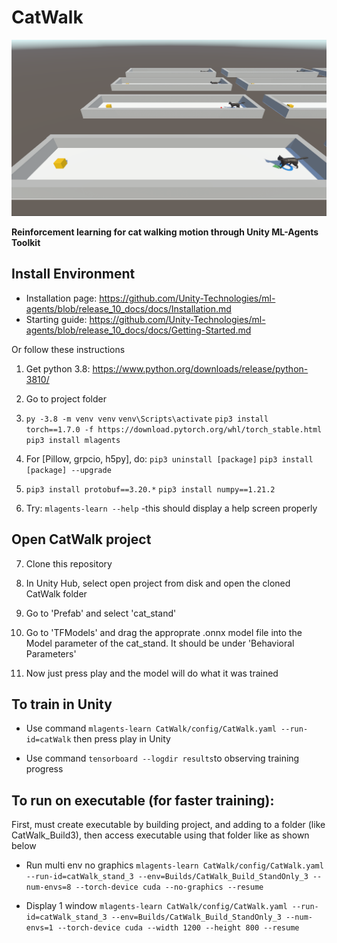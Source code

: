 # CatWalk
![Taining Scene](Docs/Image.png)

**Reinforcement learning for cat walking motion through Unity ML-Agents Toolkit**
## Install Environment

 - Installation page: https://github.com/Unity-Technologies/ml-agents/blob/release_10_docs/docs/Installation.md
 - Starting guide: https://github.com/Unity-Technologies/ml-agents/blob/release_10_docs/docs/Getting-Started.md

Or follow these instructions

1. Get python 3.8: https://www.python.org/downloads/release/python-3810/

2. Go to project folder

3. `py -3.8 -m venv venv`
`venv\Scripts\activate`
`pip3 install torch==1.7.0 -f https://download.pytorch.org/whl/torch_stable.html`
`pip3 install mlagents`

4. For [Pillow, grpcio, h5py], do:
`pip3 uninstall [package]`
`pip3 install [package] --upgrade`

5. `pip3 install protobuf==3.20.*`
`pip3 install numpy==1.21.2`

6. Try: `mlagents-learn --help`
     -this should display a help screen properly

## Open CatWalk project
7. Clone this repository

8. In Unity Hub, select open project from disk and open the cloned CatWalk folder

9. Go to 'Prefab' and select 'cat_stand'

10. Go to 'TFModels' and drag the approprate .onnx model file into the Model parameter of the cat_stand. It should be under 'Behavioral Parameters'

11. Now just press play and the model will do what it was trained


## To train in Unity

- Use command `mlagents-learn CatWalk/config/CatWalk.yaml --run-id=catWalk`
then press play in Unity

- Use command `tensorboard --logdir results`to observing training progress


## To run on executable (for faster training):

First, must create executable by building project, and adding to a folder (like CatWalk_Build3), then access executable using that folder like as shown below

- Run multi env no graphics
`mlagents-learn CatWalk/config/CatWalk.yaml --run-id=catWalk_stand_3 --env=Builds/CatWalk_Build_StandOnly_3 --num-envs=8 --torch-device cuda --no-graphics --resume`

- Display 1 window
`mlagents-learn CatWalk/config/CatWalk.yaml --run-id=catWalk_stand_3 --env=Builds/CatWalk_Build_StandOnly_3 --num-envs=1 --torch-device cuda --width 1200 --height 800 --resume`

